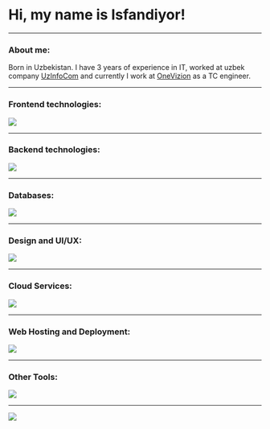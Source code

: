 
# Hi, my name is Isfandiyor!

---

### About me:

<p>Born in Uzbekistan. I have 3 years of experience in IT, worked at uzbek company <a href="https://uzinfocom.uz/">UzInfoCom</a> and currently I work at <a href="https://onevizion.com/">OneVizion</a> as a TC engineer.</p>

---

### Frontend technologies:

<p align="left"><a href="https://github.com/Just-Bax"><img src="https://skillicons.dev/icons?i=javascript,html,css,react,vue,tailwind,bootstrap"></a></p>

---

### Backend technologies:

<p align="left"><a href="https://github.com/Just-Bax"><img src="https://skillicons.dev/icons?i=python,django,flask,nodejs,express"></a></p>

---

### Databases:

<p align="left"><a href="https://github.com/Just-Bax"><img src="https://skillicons.dev/icons?i=postgres,mysql,sqlite"></a></p>

---

### Design and UI/UX:

<p align="left"><a href="https://github.com/Just-Bax"><img src="https://skillicons.dev/icons?i=figma,ps"></a></p>

---

### Cloud Services:

<p align="left"><a href="https://github.com/Just-Bax"><img src="https://skillicons.dev/icons?i=aws,azure,googlecloud"></a></p>

---

### Web Hosting and Deployment:

<p align="left"><a href="https://github.com/Just-Bax"><img src="https://skillicons.dev/icons?i=nginx,netlify,heroku"></a></p>

---

### Other Tools:

<p align="left"><a href="https://github.com/Just-Bax"><img src="https://skillicons.dev/icons?i=vscode,powershell,selenium,linux"></a></p>

---

<p align="left"><a href="https://github.com/Just-Bax"><img src="https://stats.justsong.cn/api/leetcode/?username=Just-Bax&theme=light"></a></p>

